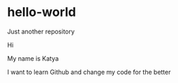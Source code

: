 # hello-world
Just another repository

Hi

My name is Katya

I want to learn Github and change my code for the better
